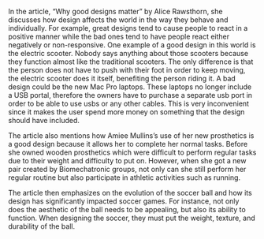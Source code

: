 In the article, “Why good designs matter” by Alice Rawsthorn, she discusses how design affects the world in the way they behave and individually. For example, great designs tend to cause people to react in a positive manner while the bad ones tend to have people react either negatively or non-responsive. One example of a good design in this world is the electric scooter. Nobody says anything about those scooters because they function almost like the traditional scooters. The only difference is that the person does not have to push with their foot in order to keep moving, the electric scooter does it itself, benefiting the person riding it. A bad design could be the new Mac Pro laptops. These laptops no longer include a USB portal, therefore the owners have to purchase a separate usb port in order to be able to use usbs or any other cables. This is very inconvenient since it makes the user spend more money on something that the design should have included. 

The article also mentions how Amiee Mullins’s use of her new prosthetics is a good design because it allows her to complete her normal tasks. Before she owned wooden prosthetics which were difficult to perform regular tasks due to their weight and difficulty to put on. However, when she got a new pair created by Biomechatronic groups, not only can she still perform her regular routine but also participate in athletic activities such as running. 

The article then emphasizes on the evolution of the soccer ball and how its design has significantly impacted soccer games. For instance, not only does the aesthetic of the ball needs to be appealing, but also its ability to function. When designing the soccer, they must put the weight, texture, and durability of the ball. 
